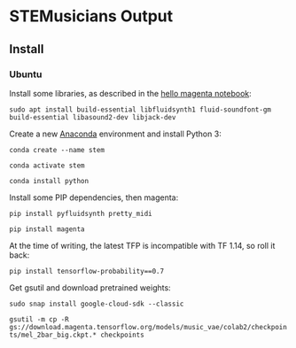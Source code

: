 # STEMusicians Output

## Install

### Ubuntu

Install some libraries, as described in the [hello magenta notebook](https://colab.research.google.com/notebooks/magenta/hello_magenta/hello_magenta.ipynb):

`sudo apt install build-essential libfluidsynth1 fluid-soundfont-gm build-essential libasound2-dev libjack-dev`

Create a new [Anaconda](https://www.anaconda.com/distribution/) environment and install Python 3:

`conda create --name stem`

`conda activate stem`

`conda install python`

Install some PIP dependencies, then magenta:

`pip install pyfluidsynth pretty_midi`

`pip install magenta`

At the time of writing, the latest TFP is incompatible with TF 1.14, so roll it back:

`pip install tensorflow-probability==0.7`

Get gsutil and download pretrained weights:

`sudo snap install google-cloud-sdk --classic`

`gsutil -m cp -R gs://download.magenta.tensorflow.org/models/music_vae/colab2/checkpoints/mel_2bar_big.ckpt.* checkpoints`
